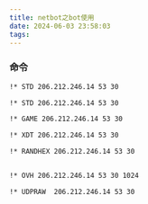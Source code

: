 ```yaml
---
title: netbot之bot使用 
date: 2024-06-03 23:58:03
tags:
---
```

### 命令

``` bash
!* STD 206.212.246.14 53 30
```

``` bash
!* STD 206.212.246.14 53 30
```

``` bash
!* GAME 206.212.246.14 53 30
```

``` bash
!* XDT 206.212.246.14 53 30
```

``` bash
!* RANDHEX 206.212.246.14 53 30
```

``` bash

!* OVH 206.212.246.14 53 30 1024
```

``` bash
!* UDPRAW  206.212.246.14 53 30
```







